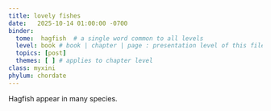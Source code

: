 ```yaml
---
title: lovely fishes
date:   2025-10-14 01:00:00 -0700
binder:
  tome:  hagfish  # a single word common to all levels
  level: book # book | chapter | page : presentation level of this file.
  topics: [post]
  themes: [ ] # applies to chapter level
class: myxini
phylum: chordate
---
```

Hagfish appear in many species.
